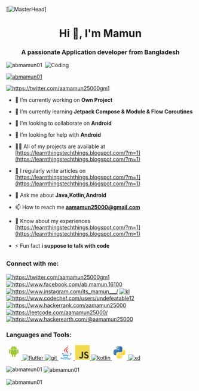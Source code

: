 
[![MasterHead](https://1.bp.blogspot.com/-7A4WynwLsMw/XbBpCXG8fHI/AAAAAAAAMt4/uOa1bpLskYgrwGbllhSu2SDj_Mig8SXJQCLcBGAsYHQ/s1600/2000_600px.gif)]


<h1 align="center">Hi 👋, I'm Mamun</h1>
<h3 align="center">A passionate Application developer from Bangladesh</h3>
     <img align="right" alt="Coding" width="400" src="https://www.lambdatest.com/resources/images/ezgif.com-gif-maker-16.gif">
     
<p align="left"> <img src="https://komarev.com/ghpvc/?username=abmamun01&label=Profile%20views&color=0e75b6&style=flat" alt="abmamun01" /> </p>

<p align="left"> <a href="https://github.com/ryo-ma/github-profile-trophy"><img src="https://github-profile-trophy.vercel.app/?username=abmamun01" alt="abmamun01" /></a> </p>

<p align="left"> <a href="https://twitter.com/https://twitter.com/aamamun25000gm1" target="blank"><img src="https://img.shields.io/twitter/follow/https://twitter.com/aamamun25000gm1?logo=twitter&style=for-the-badge" alt="https://twitter.com/aamamun25000gm1" /></a> </p>

- 🔭 I’m currently working on **Own Project**

- 🌱 I’m currently learning **Jetpack Compose & Module & Flow Coroutines**

- 👯 I’m looking to collaborate on **Android**

- 🤝 I’m looking for help with **Android**

- 👨‍💻 All of my projects are available at [https://learnthingstechthings.blogspot.com/?m=1](https://learnthingstechthings.blogspot.com/?m=1)

- 📝 I regularly write articles on [https://learnthingstechthings.blogspot.com/?m=1](https://learnthingstechthings.blogspot.com/?m=1)

- 💬 Ask me about **Java,Kotlin,Android**

- 📫 How to reach me **aamamun25000@gmail.com**

- 📄 Know about my experiences [https://learnthingstechthings.blogspot.com/?m=1](https://learnthingstechthings.blogspot.com/?m=1)

- ⚡ Fun fact **i suppose to talk with code**

<h3 align="left">Connect with me:</h3>
<p align="left">
<a href="https://twitter.com/https://twitter.com/aamamun25000gm1" target="blank"><img align="center" src="https://raw.githubusercontent.com/rahuldkjain/github-profile-readme-generator/master/src/images/icons/Social/twitter.svg" alt="https://twitter.com/aamamun25000gm1" height="30" width="40" /></a>
<a href="https://fb.com/https://www.facebook.com/ab.mamun.16100" target="blank"><img align="center" src="https://raw.githubusercontent.com/rahuldkjain/github-profile-readme-generator/master/src/images/icons/Social/facebook.svg" alt="https://www.facebook.com/ab.mamun.16100" height="30" width="40" /></a>
<a href="https://instagram.com/https://www.instagram.com/its_mamun___/" target="blank"><img align="center" src="https://raw.githubusercontent.com/rahuldkjain/github-profile-readme-generator/master/src/images/icons/Social/instagram.svg" alt="https://www.instagram.com/its_mamun___/" height="30" width="40" /></a>
<a href="https://medium.com/kl" target="blank"><img align="center" src="https://raw.githubusercontent.com/rahuldkjain/github-profile-readme-generator/master/src/images/icons/Social/medium.svg" alt="kl" height="30" width="40" /></a>
<a href="https://www.codechef.com/users/https://www.codechef.com/users/undefeatable12" target="blank"><img align="center" src="https://cdn.jsdelivr.net/npm/simple-icons@3.1.0/icons/codechef.svg" alt="https://www.codechef.com/users/undefeatable12" height="30" width="40" /></a>
<a href="https://www.hackerrank.com/https://www.hackerrank.com/aamamun25000" target="blank"><img align="center" src="https://raw.githubusercontent.com/rahuldkjain/github-profile-readme-generator/master/src/images/icons/Social/hackerrank.svg" alt="https://www.hackerrank.com/aamamun25000" height="30" width="40" /></a>
<a href="https://www.leetcode.com/https://leetcode.com/aamamun25000/" target="blank"><img align="center" src="https://raw.githubusercontent.com/rahuldkjain/github-profile-readme-generator/master/src/images/icons/Social/leet-code.svg" alt="https://leetcode.com/aamamun25000/" height="30" width="40" /></a>
<a href="https://www.hackerearth.com/https://www.hackerearth.com/@aamamun25000" target="blank"><img align="center" src="https://raw.githubusercontent.com/rahuldkjain/github-profile-readme-generator/master/src/images/icons/Social/hackerearth.svg" alt="https://www.hackerearth.com/@aamamun25000" height="30" width="40" /></a>
</p>

<h3 align="left">Languages and Tools:</h3>
<p align="left"> <a href="https://developer.android.com" target="_blank" rel="noreferrer"> <img src="https://raw.githubusercontent.com/devicons/devicon/master/icons/android/android-original-wordmark.svg" alt="android" width="40" height="40"/> </a> <a href="https://flutter.dev" target="_blank" rel="noreferrer"> <img src="https://www.vectorlogo.zone/logos/flutterio/flutterio-icon.svg" alt="flutter" width="40" height="40"/> </a> <a href="https://git-scm.com/" target="_blank" rel="noreferrer"> <img src="https://www.vectorlogo.zone/logos/git-scm/git-scm-icon.svg" alt="git" width="40" height="40"/> </a> <a href="https://www.java.com" target="_blank" rel="noreferrer"> <img src="https://raw.githubusercontent.com/devicons/devicon/master/icons/java/java-original.svg" alt="java" width="40" height="40"/> </a> <a href="https://developer.mozilla.org/en-US/docs/Web/JavaScript" target="_blank" rel="noreferrer"> <img src="https://raw.githubusercontent.com/devicons/devicon/master/icons/javascript/javascript-original.svg" alt="javascript" width="40" height="40"/> </a> <a href="https://kotlinlang.org" target="_blank" rel="noreferrer"> <img src="https://www.vectorlogo.zone/logos/kotlinlang/kotlinlang-icon.svg" alt="kotlin" width="40" height="40"/> </a> <a href="https://www.python.org" target="_blank" rel="noreferrer"> <img src="https://raw.githubusercontent.com/devicons/devicon/master/icons/python/python-original.svg" alt="python" width="40" height="40"/> </a> <a href="https://www.adobe.com/products/xd.html" target="_blank" rel="noreferrer"> <img src="https://cdn.worldvectorlogo.com/logos/adobe-xd.svg" alt="xd" width="40" height="40"/> </a> </p>

<p><img align="left" src="https://github-readme-stats.vercel.app/api/top-langs?username=abmamun01&show_icons=true&locale=en&layout=compact" alt="abmamun01" /></p>

<p>&nbsp;<img align="center" src="https://github-readme-stats.vercel.app/api?username=abmamun01&show_icons=true&locale=en" alt="abmamun01" /></p>

<p><img align="center" src="https://github-readme-streak-stats.herokuapp.com/?user=abmamun01&" alt="abmamun01" /></p>

